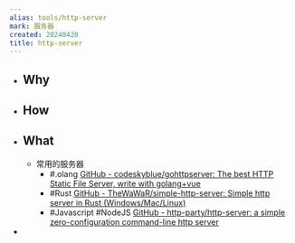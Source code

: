 ```yaml
---
alias: tools/http-server
mark: 服务器
created: 20240420
title: http-server
---
```


- ## Why
- ## How
- ## What
  - 常用的服务器
    - \#.olang [GitHub - codeskyblue/gohttpserver: The best HTTP Static File Server, write with golang+vue](https://github.com/codeskyblue/gohttpserver)
    - #Rust [GitHub - TheWaWaR/simple-http-server: Simple http server in Rust (Windows/Mac/Linux)](https://github.com/TheWaWaR/simple-http-server)
    - #Javascript #NodeJS [GitHub - http-party/http-server: a simple zero-configuration command-line http server](https://github.com/http-party/http-server)
-